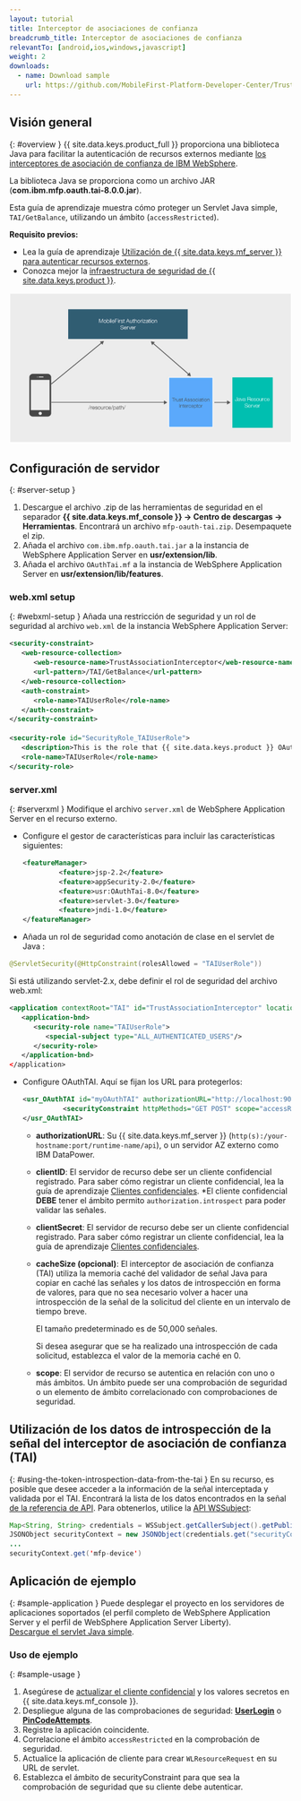 ```yaml
---
layout: tutorial
title: Interceptor de asociaciones de confianza
breadcrumb_title: Interceptor de asociaciones de confianza
relevantTo: [android,ios,windows,javascript]
weight: 2
downloads:
  - name: Download sample
    url: https://github.com/MobileFirst-Platform-Developer-Center/TrustAssociationInterceptor/tree/release80
---
```

<!-- NLS_CHARSET=UTF-8 -->
## Visión general
{: #overview }
{{ site.data.keys.product_full }} proporciona una biblioteca Java para facilitar la autenticación de recursos externos mediante [los interceptores de asociación de confianza de IBM WebSphere](https://www.ibm.com/support/knowledgecenter/SSHRKX_8.5.0/mp/security/sec_ws_tai.dita).

La biblioteca Java se proporciona como un archivo JAR (**com.ibm.mfp.oauth.tai-8.0.0.jar**).

Esta guía de aprendizaje muestra cómo proteger un Servlet Java simple, `TAI/GetBalance`, utilizando un ámbito (`accessRestricted`).

**Requisito previos:**

* Lea la guía de aprendizaje [Utilización de {{ site.data.keys.mf_server }} para autenticar recursos externos](../).
* Conozca mejor la [infraestructura de seguridad de {{ site.data.keys.product }}](../../).

![Flujo](TAI_flow.jpg)

## Configuración de servidor
{: #server-setup }
1. Descargue el archivo .zip de las herramientas de seguridad en el separador **{{ site.data.keys.mf_console }} → Centro de descargas → Herramientas**. Encontrará un archivo `mfp-oauth-tai.zip`. Desempaquete el zip.
2. Añada el archivo `com.ibm.mfp.oauth.tai.jar` a la instancia de WebSphere Application Server en **usr/extension/lib**.
3. Añada el archivo `OAuthTai.mf` a la instancia de WebSphere Application Server en **usr/extension/lib/features**.

### web.xml setup
{: #webxml-setup }
Añada una restricción de seguridad y un rol de seguridad al archivo `web.xml` de la instancia WebSphere Application Server:

```xml
<security-constraint>
   <web-resource-collection>
      <web-resource-name>TrustAssociationInterceptor</web-resource-name>
      <url-pattern>/TAI/GetBalance</url-pattern>
   </web-resource-collection>
   <auth-constraint>
      <role-name>TAIUserRole</role-name>
   </auth-constraint>
</security-constraint>

<security-role id="SecurityRole_TAIUserRole">
   <description>This is the role that {{ site.data.keys.product }} OAuthTAI uses to protect the resource, and it is mandatory to map it to 'All Authenticated in Application' in WebSphere Application Server full profile and to 'ALL_AUTHENTICATED_USERS' in WebSphere Application Server Liberty.</description>
   <role-name>TAIUserRole</role-name>
</security-role>
```

### server.xml
{: #serverxml }
Modifique el archivo `server.xml` de WebSphere Application Server en el recurso externo.

* Configure el gestor de características para incluir las características siguientes:

  ```xml
  <featureManager>
           <feature>jsp-2.2</feature>
           <feature>appSecurity-2.0</feature>
           <feature>usr:OAuthTai-8.0</feature>
           <feature>servlet-3.0</feature>
           <feature>jndi-1.0</feature>
  </featureManager>
  ```

* Añada un rol de seguridad como anotación de clase en el servlet de Java :

```java
@ServletSecurity(@HttpConstraint(rolesAllowed = "TAIUserRole"))
```

Si está utilizando servlet-2.x, debe definir el rol de seguridad del archivo web.xml:

```xml
<application contextRoot="TAI" id="TrustAssociationInterceptor" location="TAI.war" name="TrustAssociationInterceptor"/>
   <application-bnd>
      <security-role name="TAIUserRole">
         <special-subject type="ALL_AUTHENTICATED_USERS"/>
      </security-role>
   </application-bnd>
</application>
```

* Configure OAuthTAI. Aquí se fijan los URL para protegerlos:

  ```xml
  <usr_OAuthTAI id="myOAuthTAI" authorizationURL="http://localhost:9080/mfp/api" clientId="ExternalResourceId" clientSecret="ExternalResourcePass" cacheSize="500">
            <securityConstraint httpMethods="GET POST" scope="accessRestricted" securedURLs="/GetBalance"></securityConstraint>
  </usr_OAuthTAI>
  ```
    - **authorizationURL**: Su {{ site.data.keys.mf_server }} (`http(s):/your-hostname:port/runtime-name/api`), o un servidor AZ externo como IBM DataPower.

    - **clientID**: El servidor de recurso debe ser un cliente confidencial registrado. Para saber cómo registrar un cliente confidencial, lea la guía de aprendizaje [Clientes confidenciales](../../confidential-clients/). *El cliente confidencial **DEBE** tener el ámbito permito `authorization.introspect` para poder validar las señales.

    - **clientSecret**: El servidor de recurso debe ser un cliente confidencial registrado. Para saber cómo registrar un cliente confidencial, lea la guía de aprendizaje [Clientes confidenciales](../../confidential-clients/).
    - **cacheSize (opcional)**: El interceptor de asociación de confianza (TAI) utiliza la memoria caché del validador de señal Java para copiar en caché las señales y los datos de introspección en forma de valores, para que no sea necesario volver a hacer una introspección de la señal de la solicitud del cliente en un intervalo de tiempo breve.

        El tamaño predeterminado es de 50,000 señales.  

        Si desea asegurar que se ha realizado una introspección de cada solicitud, establezca el valor de la memoria caché en 0.  

    - **scope**: El servidor de recurso se autentica en relación con uno o más ámbitos. Un ámbito puede ser una comprobación de seguridad o un elemento de ámbito correlacionado con comprobaciones de seguridad.

## Utilización de los datos de introspección de la señal del interceptor de asociación de confianza (TAI)
{: #using-the-token-introspection-data-from-the-tai }
En su recurso, es posible que desee acceder a la información de la señal interceptada y validada por el TAI. Encontrará la lista de los datos encontrados en la señal [de la referencia de API](../../../api/java-token-validator). Para obtenerlos, utilice la [API WSSubject](http://www.ibm.com/support/knowledgecenter/SSEQTP_8.5.5/com.ibm.websphere.wlp.doc/ae/rwlp_sec_apis.html):

```java
Map<String, String> credentials = WSSubject.getCallerSubject().getPublicCredentials(Hashtable.class).iterator().next();
JSONObject securityContext = new JSONObject(credentials.get("securityContext"));
...
securityContext.get('mfp-device')
```

## Aplicación de ejemplo
{: #sample-application }
Puede desplegar el proyecto en los servidores de aplicaciones soportados (el perfil completo de WebSphere Application Server y el perfil de WebSphere Application Server Liberty).  
[Descargue el servlet Java simple](https://github.com/MobileFirst-Platform-Developer-Center/TrustAssociationInterceptor/tree/release80).

### Uso de ejemplo
{: #sample-usage }
1. Asegúrese de [actualizar el cliente confidencial](../#confidential-client) y los valores secretos en {{ site.data.keys.mf_console }}.
2. Despliegue alguna de las comprobaciones de seguridad: **[UserLogin](../../user-authentication/security-check/)** o **[PinCodeAttempts](../../credentials-validation/security-check/)**.
3. Registre la aplicación coincidente.
4. Correlacione el ámbito `accessRestricted` en la comprobación de seguridad.
5. Actualice la aplicación de cliente para crear `WLResourceRequest` en su URL de servlet.
6. Establezca el ámbito de securityConstraint para que sea la comprobación de seguridad que su cliente debe autenticar.
